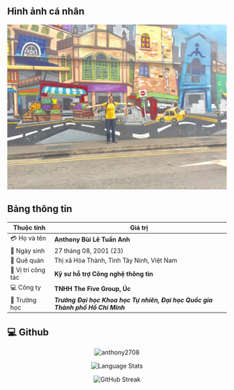 ## Hình ảnh cá nhân

![Anthony's Profile](../../public/img/blog/myself.jpg)

## Bảng thông tin

| Thuộc tính         | Giá trị                                                                        |
| ------------------ | ------------------------------------------------------------------------------ |
| 💳 Họ và tên       | **Anthony Bùi Lê Tuấn Anh**                                                    |
| 📅 Ngày sinh       | 27 tháng 08, 2001 (23)                                                         |
| 🏡 Quê quán        | Thị xã Hòa Thành, Tỉnh Tây Ninh, Việt Nam                                      |
| 📗 Vị trí công tác | **Kỹ sư hỗ trợ Công nghệ thông tin**                                           |
| 💻 Công ty         | **TNHH The Five Group, Úc**                                                    |
| 🏫 Trường học      | **_Trường Đại học Khoa học Tự nhiên, Đại học Quốc gia Thành phố Hồ Chí Minh_** |

## 💻 Github

<p align="center"><img src="https://github-readme-stats.vercel.app/api?username=anthony2708&count_private=true&show_icons=true&theme=dracula" alt="anthony2708" /></p>

<p align="center"><img src="https://github-readme-stats.vercel.app/api/top-langs/?username=anthony2708&layout=compact&langs_count=10&card_width=445&theme=dracula" alt="Language Stats" /></p>

<p align="center"><img src="https://github-readme-streak-stats.herokuapp.com?user=anthony2708&theme=dracula" alt="GitHub Streak" /></p>

